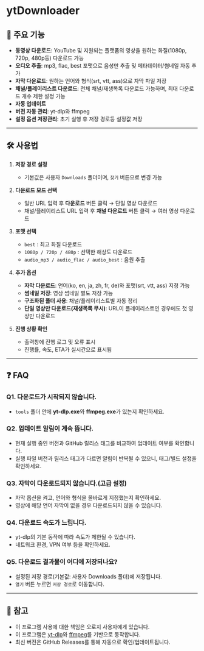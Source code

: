 # ytDownloader

## 📌 주요 기능
- **동영상 다운로드**: YouTube 및 지원되는 플랫폼의 영상을 원하는 화질(1080p, 720p, 480p등) 다운로드 가능
- **오디오 추출**: mp3, flac, best 포맷으로 음성만 추출 및 메타데이터/썸네일 자동 추가  
- **자막 다운로드**: 원하는 언어와 형식(srt, vtt, ass)으로 자막 파일 저장  
- **채널/플레이리스트 다운로드**: 전체 채널/재생목록 다운로드 가능하며, 최대 다운로드 개수 제한 설정 가능  
- **자동 업데이트**
- **버전 자동 관리**: yt-dlp와 ffmpeg
- **설정 옵션 저장관리**: 초기 실행 후 저장 경로등 설정값 저장

---

## 🛠 사용법
1. **저장 경로 설정**  
   - 기본값은 사용자 `Downloads` 폴더이며, `찾기` 버튼으로 변경 가능

2. **다운로드 모드 선택**  
   - 일반 URL 입력 후 **다운로드** 버튼 클릭 → 단일 영상 다운로드  
   - 채널/플레이리스트 URL 입력 후 **채널 다운로드** 버튼 클릭 → 여러 영상 다운로드  

3. **포맷 선택**  
   - `best` : 최고 화질 다운로드  
   - `1080p / 720p / 480p` : 선택한 해상도 다운로드  
   - `audio_mp3 / audio_flac / audio_best` : 음원 추출

4. **추가 옵션**  
   - **자막 다운로드**: 언어(ko, en, ja, zh, fr, de)와 포맷(srt, vtt, ass) 지정 가능
   - **썸네일 저장**: 영상 썸네일 별도 저장 가능  
   - **구조화된 폴더 사용**: 채널/플레이리스트별 자동 정리
   - **단일 영상만 다운로드(재생목록 무시)**: URL이 플레이리스트인 경우에도 첫 영상만 다운로드  

5. **진행 상황 확인**  
   - 출력창에 진행 로그 및 오류 표시  
   - 진행률, 속도, ETA가 실시간으로 표시됨

---

## ❓ FAQ

### Q1. 다운로드가 시작되지 않습니다.  
- `tools` 폴더 안에 **yt-dlp.exe**와 **ffmpeg.exe**가 있는지 확인하세요.

### Q2. 업데이트 알림이 계속 뜹니다.  
- 현재 실행 중인 버전과 GitHub 릴리스 태그를 비교하여 업데이트 여부를 확인합니다.  
- 실행 파일 버전과 릴리스 태그가 다르면 알림이 반복될 수 있으니, 태그/빌드 설정을 확인하세요.

### Q3. 자막이 다운로드되지 않습니다.(고급 설정)
- 자막 옵션을 켜고, 언어와 형식을 올바르게 지정했는지 확인하세요.
- 영상에 해당 언어 자막이 없을 경우 다운로드되지 않을 수 있습니다.  

### Q4. 다운로드 속도가 느립니다.  
- yt-dlp의 기본 동작에 따라 속도가 제한될 수 있습니다.  
- 네트워크 환경, VPN 여부 등을 확인하세요.  

### Q5. 다운로드 결과물이 어디에 저장되나요?  
- 설정된 저장 경로(기본값: 사용자 Downloads 폴더)에 저장됩니다.
- `열기` 버튼 누르면  `저장 경로`로 이동합니다.

---

## 📄 참고
- 이 프로그램 사용에 대한 책임은 오로지 사용자에게 있습니다.
- 이 프로그램은 [yt-dlp](https://github.com/yt-dlp/yt-dlp)와 [ffmpeg](https://ffmpeg.org/)를 기반으로 동작합니다.  
- 최신 버전은 GitHub Releases를 통해 자동으로 확인/업데이트됩니다.  
